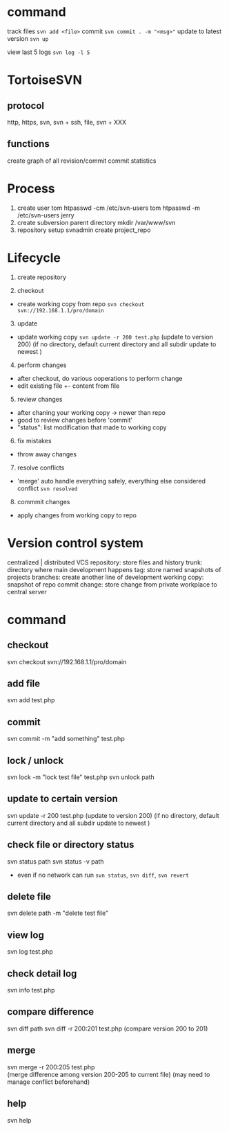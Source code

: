 # command
track files `svn add <file>`
commit `svn commit . -m "<msg>"`
update to latest version `svn up`

view last 5 logs `svn log -l 5`


# TortoiseSVN
## protocol
http, https, svn, svn + ssh, file, svn + XXX

## functions
create graph of all revision/commit
commit statistics



# Process
1. create user tom
htpasswd -cm /etc/svn-users tom
htpasswd -m /etc/svn-users jerry
2. create subversion parent directory
mkdir /var/www/svn
3. repository setup
svnadmin create project_repo


# Lifecycle
1. create repository

2. checkout
- create working copy from repo
`svn checkout svn://192.168.1.1/pro/domain`

3. update
- update working copy
`svn update -r 200 test.php`
(update to version 200)
(if no directory, default current directory and all subdir update to newest )

4. perform changes
- after checkout, do various ooperations to perform change
- edit existing file +- content from file

5. review changes
- after chaning your working copy -> newer than repo
- good to review changes before 'commit'
- "status": list modification that made to working copy

6. fix mistakes
- throw away changes

7. resolve conflicts
- 'merge' auto handle everything safely, everything else considered conflict
`svn resolved`

8. commmit changes
- apply changes from working copy to repo



# Version control system
centralized | distributed VCS
repository: store files and history
trunk: directory where main development happens
tag: store named snapshots of projects
branches: create another line of development
working copy: snapshot of repo
commit change: store change from private workplace to central server



# command
## checkout
svn checkout svn://192.168.1.1/pro/domain

## add file
svn add test.php

## commit
svn commit -m "add something" test.php

## lock / unlock
svn lock -m "lock test file" test.php
svn unlock path

## update to certain version
svn update -r 200 test.php
(update to version 200)
(if no directory, default current directory and all subdir update to newest )

## check file or directory status
svn status path
svn status -v path

- even if no network
can run `svn status`, `svn diff`, `svn revert`

## delete file
svn delete path -m "delete test file"

## view log
svn log test.php

## check detail log
svn info test.php

## compare difference
svn diff path
svn diff -r 200:201 test.php   (compare version 200 to 201)

## merge
svn merge -r 200:205 test.php   
(merge difference among version 200-205 to current file)
(may need to manage conflict beforehand)

## help
svn help









